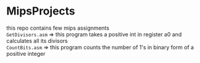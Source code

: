 # MipsProjects
this repo contains few mips assignments <br/>
`GetDivisors.asm` => this program takes a positive int in register a0 and calculates all its divisors <br/>
`CountBits.asm` => this program counts the number of 1's in binary form of a positive integer

